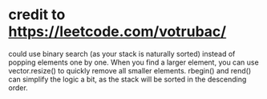 # credit to https://leetcode.com/votrubac/
could use binary search (as your stack is naturally sorted) instead of popping elements one by one. When you find a larger element, you can use vector.resize() to quickly remove all smaller elements. rbegin() and rend() can simplify the logic a bit, as the stack will be sorted in the descending order.